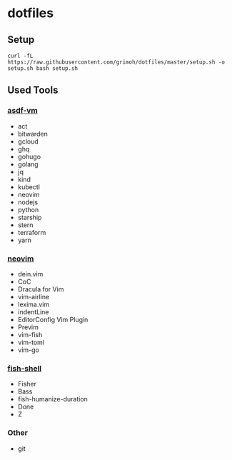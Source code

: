 # dotfiles

## Setup

```
curl -fL https://raw.githubusercontent.com/grimoh/dotfiles/master/setup.sh -o setup.sh bash setup.sh
```

## Used Tools

### [asdf-vm](https://asdf-vm.com/)

* act
* bitwarden
* gcloud
* ghq
* gohugo
* golang
* jq
* kind
* kubectl
* neovim
* nodejs
* python
* starship
* stern
* terraform
* yarn

### [neovim](https://neovim.io/)

* dein.vim
* CoC
* Dracula for Vim
* vim-airline
* lexima.vim
* indentLine
* EditorConfig Vim Plugin
* Previm
* vim-fish
* vim-toml
* vim-go

### [fish-shell](http://fishshell.com/)

* Fisher
* Bass
* fish-humanize-duration
* Done
* Z

### Other

* git
